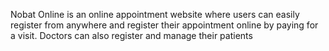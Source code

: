 

Nobat Online is an online appointment website where users can easily register from anywhere and register their appointment online by paying for a visit.
Doctors can also register and manage their patients
